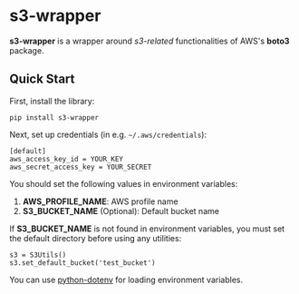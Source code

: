 # s3-wrapper
**s3-wrapper** is a wrapper around *s3-related* functionalities of AWS's **boto3** package.

## Quick Start
First, install the library:
```
pip install s3-wrapper
```
Next, set up credentials (in e.g. ```~/.aws/credentials```):
```
[default]
aws_access_key_id = YOUR_KEY
aws_secret_access_key = YOUR_SECRET
```
You should set the following values in environment variables:
1. **AWS_PROFILE_NAME**: AWS profile name
2. **S3_BUCKET_NAME** (Optional): Default bucket name

If **S3_BUCKET_NAME** is not found in environment variables, you must set the default directory before using any utilities:
```
s3 = S3Utils()
s3.set_default_bucket('test_bucket')
```

You can use [python-dotenv](https://pypi.org/project/python-dotenv/) for loading environment variables.